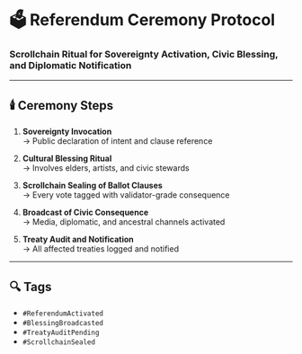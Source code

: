 # 🗳️ Referendum Ceremony Protocol  
### Scrollchain Ritual for Sovereignty Activation, Civic Blessing, and Diplomatic Notification

---

## 🕯️ Ceremony Steps

1. **Sovereignty Invocation**  
   → Public declaration of intent and clause reference

2. **Cultural Blessing Ritual**  
   → Involves elders, artists, and civic stewards

3. **Scrollchain Sealing of Ballot Clauses**  
   → Every vote tagged with validator-grade consequence

4. **Broadcast of Civic Consequence**  
   → Media, diplomatic, and ancestral channels activated

5. **Treaty Audit and Notification**  
   → All affected treaties logged and notified

---

## 🔍 Tags

- `#ReferendumActivated`  
- `#BlessingBroadcasted`  
- `#TreatyAuditPending`  
- `#ScrollchainSealed`
